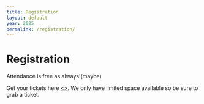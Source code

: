 ```yaml
---
title: Registration
layout: default
year: 2025
permalink: /registration/
---
```

# Registration

Attendance is free as always!(maybe)

Get your tickets here [<>](#). We only have limited space available so be sure to grab a ticket.
